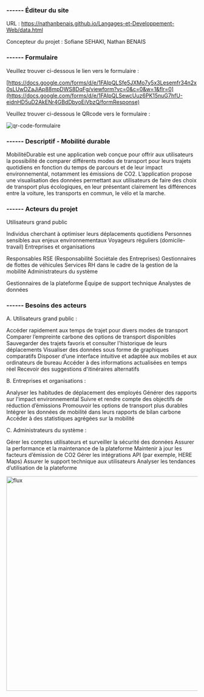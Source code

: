 ### ------ Éditeur du site
URL : https://nathanbenais.github.io/Langages-et-Developpement-Web/data.html

Concepteur du projet : Sofiane SEHAKI, Nathan BENAIS

### ------ Formulaire
Veuillez trouver ci-dessous le lien vers le formulaire :

[https://docs.google.com/forms/d/e/1FAIpQLSfe5JXMo7y5x3Lesemfr34n2x0sLUwDZaJiAp88mpDWS8DqFg/viewform?vc=0&c=0&w=1&flr=0](https://docs.google.com/forms/d/e/1FAIpQLSewcUuz6PK15nuG7hfU-eidnHD5uD2AkENr4GBdDbyoEiVbzQ/formResponse)

Veuillez trouver ci-dessous le QRcode vers le formulaire :

![qr-code-formulaire](https://github.com/user-attachments/assets/e0a2412e-35b5-4239-a249-0258accc72cb)



### ------ Descriptif - Mobilité durable

MobilitéDurable est une application web conçue pour offrir aux utilisateurs la possibilité de comparer différents modes de transport pour leurs trajets quotidiens en fonction du temps de parcours et de leur impact environnemental, notamment les émissions de CO2. L’application propose une visualisation des données permettant aux utilisateurs de faire des choix de transport plus écologiques, en leur présentant clairement les différences entre la voiture, les transports en commun, le vélo et la marche.

### ------ Acteurs du projet
Utilisateurs grand public

Individus cherchant à optimiser leurs déplacements quotidiens
Personnes sensibles aux enjeux environnementaux
Voyageurs réguliers (domicile-travail)
Entreprises et organisations

Responsables RSE (Responsabilité Sociétale des Entreprises)
Gestionnaires de flottes de véhicules
Services RH dans le cadre de la gestion de la mobilité
Administrateurs du système

Gestionnaires de la plateforme
Équipe de support technique
Analystes de données

### ------ Besoins des acteurs
A. Utilisateurs grand public :

Accéder rapidement aux temps de trajet pour divers modes de transport
Comparer l’empreinte carbone des options de transport disponibles
Sauvegarder des trajets favoris et consulter l'historique de leurs déplacements
Visualiser des données sous forme de graphiques comparatifs
Disposer d’une interface intuitive et adaptée aux mobiles et aux ordinateurs de bureau
Accéder à des informations actualisées en temps réel
Recevoir des suggestions d'itinéraires alternatifs

B. Entreprises et organisations :

Analyser les habitudes de déplacement des employés
Générer des rapports sur l'impact environnemental
Suivre et rendre compte des objectifs de réduction d’émissions
Promouvoir les options de transport plus durables
Intégrer les données de mobilité dans leurs rapports de bilan carbone
Accéder à des statistiques agrégées sur la mobilité

C. Administrateurs du système :

Gérer les comptes utilisateurs et surveiller la sécurité des données
Assurer la performance et la maintenance de la plateforme
Maintenir à jour les facteurs d’émission de CO2
Gérer les intégrations API (par exemple, HERE Maps)
Assurer le support technique aux utilisateurs
Analyser les tendances d’utilisation de la plateforme

<img width="565" alt="flux" src="https://github.com/user-attachments/assets/e67f1125-96e8-46be-b1bf-bed16e13b72e">

